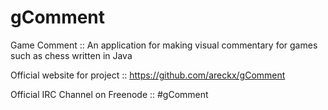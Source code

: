 # gComment
Game Comment :: An application for making visual commentary for games such as chess written in Java


Official website for project :: https://github.com/areckx/gComment

Official IRC Channel on Freenode :: #gComment
